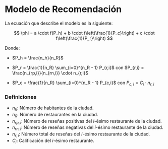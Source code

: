 # Modelo de Recomendación

La ecuación que describe el modelo es la siguiente:

$$
\phi = a \cdot f(P_h) + b \cdot f\left(\frac{1}{P_c}\right) + c \cdot f\left(\frac{1}{P_r}\right)
$$

Donde:

- $P_h = \frac{n_h}{n_R}$

- $P_r = \frac{1}{n_R} \sum_{i=0}^{n_R - 1} P_{r,i}$   con   $P_{r,i} = \frac{n_{rp,i}}{n_{rn,i}} \cdot n_{r,i}$

- $P_c = \frac{1}{n_R} \sum_{i=0}^{n_R - 1} P_{c,i}$   con   $P_{c,i} = C_i \cdot n_{r,i}$

### Definiciones

- $n_h :$ Número de habitantes de la ciudad.
- $n_R :$ Número de restaurantes en la ciudad.
- $n_{rp,i} :$ Número de reseñas positivas del $i$-ésimo restaurante de la ciudad.
- $n_{rn,i} :$ Número de reseñas negativas del $i$-ésimo restaurante de la ciudad.
- $n_{r,i} :$ Número total de reseñas del $i$-ésimo restaurante de la ciudad.
- $C_i :$ Calificación del $i$-ésimo restaurante.
